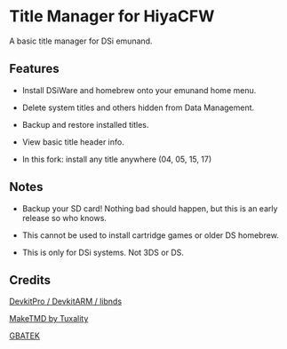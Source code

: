 # Title Manager for HiyaCFW
A basic title manager for DSi emunand.

## Features
- Install DSiWare and homebrew onto your emunand home menu.

- Delete system titles and others hidden from Data Management.

- Backup and restore installed titles.

- View basic title header info.

- In this fork: install any title anywhere (04, 05, 15, 17)

## Notes
- Backup your SD card! Nothing bad should happen, but this is an early release so who knows.

- This cannot be used to install cartridge games or older DS homebrew.

- This is only for DSi systems. Not 3DS or DS.

## Credits
[DevkitPro / DevkitARM / libnds](https://devkitpro.org/)

[MakeTMD by Tuxality](https://github.com/Tuxality/maketmd)

[GBATEK](https://problemkaputt.de/gbatek.htm)
